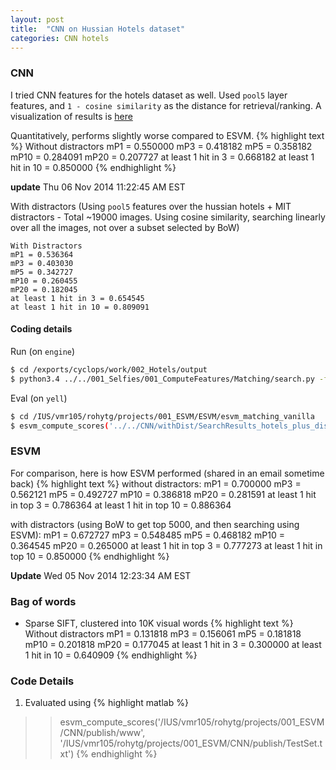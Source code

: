 ```yaml
---
layout: post
title:  "CNN on Hussian Hotels dataset"
categories: CNN hotels
---
```


### CNN

I tried CNN features for the hotels dataset as well.
Used `pool5` layer features, and `1 - cosine similarity` as the distance for retrieval/ranking.
A visualization of results is [here](http://pyrie.vmr.cs.cmu.edu/~rohit/projects/001_IR/002_CNN/results/cnn_matches/c001.html)

Quantitatively, performs slightly worse compared to ESVM.
{% highlight text %}
Without distractors
mP1 = 0.550000
mP3 = 0.418182
mP5 = 0.358182
mP10 = 0.284091
mP20 = 0.207727
at least 1 hit in 3 = 0.668182
at least 1 hit in 10 = 0.850000
{% endhighlight %}

**update** Thu 06 Nov 2014 11:22:45 AM EST 

With distractors (Using `pool5` features over the hussian hotels + MIT distractors - Total ~19000 images.
Using cosine similarity, searching linearly over all the images, not over a subset selected by BoW)

```text
With Distractors
mP1 = 0.536364
mP3 = 0.403030
mP5 = 0.342727
mP10 = 0.260455
mP20 = 0.182045
at least 1 hit in 3 = 0.654545
at least 1 hit in 10 = 0.809091
```
#### Coding details
Run (on `engine`)

```bash
$ cd /exports/cyclops/work/002_Hotels/output
$ python3.4 ../../001_Selfies/001_ComputeFeatures/Matching/search.py -f features/hussian_plus_MIT_dist/pool5/ -o search -t TestSet.txt
```

Eval (on `yell`)

```bash
$ cd /IUS/vmr105/rohytg/projects/001_ESVM/ESVM/esvm_matching_vanilla
$ esvm_compute_scores('../../CNN/withDist/SearchResults_hotels_plus_dist_cnn_pool5/', '../../datasets/hussain_hotels/TestSet.txt')
```

### ESVM

For comparison, here is how ESVM performed (shared in an email sometime back)
{% highlight text %}
without distractors:
mP1 = 0.700000
mP3 = 0.562121
mP5 = 0.492727
mP10 = 0.386818
mP20 = 0.281591
at least 1 hit in top 3 = 0.786364
at least 1 hit in top 10 = 0.886364

with distractors (using BoW to get top 5000, and then searching using ESVM):
mP1 = 0.672727
mP3 = 0.548485
mP5 = 0.468182
mP10 = 0.364545
mP20 = 0.265000
at least 1 hit in top 3 = 0.777273
at least 1 hit in top 10 = 0.850000
{% endhighlight %}

**Update** Wed 05 Nov 2014 12:23:34 AM EST 


### Bag of words
- Sparse SIFT, clustered into 10K visual words
{% highlight text %}
Without distractors
mP1 = 0.131818
mP3 = 0.156061
mP5 = 0.181818
mP10 = 0.201818
mP20 = 0.177045
at least 1 hit in 3 = 0.300000
at least 1 hit in 10 = 0.640909
{% endhighlight %}

### Code Details
1. Evaluated using 
{% highlight matlab %}
>> esvm_compute_scores('/IUS/vmr105/rohytg/projects/001_ESVM/CNN/publish/www', '/IUS/vmr105/rohytg/projects/001_ESVM/CNN/publish/TestSet.txt')
{% endhighlight %}

